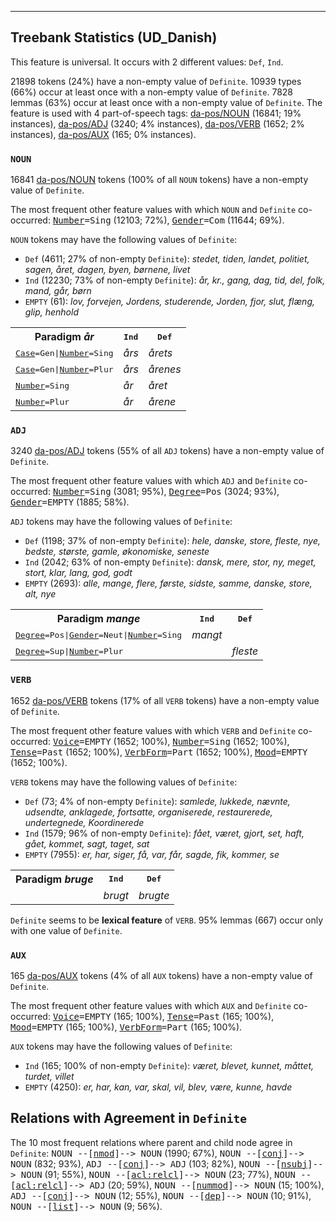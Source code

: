 

--------------------------------------------------------------------------------

## Treebank Statistics (UD_Danish)

This feature is universal.
It occurs with 2 different values: `Def`, `Ind`.

21898 tokens (24%) have a non-empty value of `Definite`.
10939 types (66%) occur at least once with a non-empty value of `Definite`.
7828 lemmas (63%) occur at least once with a non-empty value of `Definite`.
The feature is used with 4 part-of-speech tags: [da-pos/NOUN]() (16841; 19% instances), [da-pos/ADJ]() (3240; 4% instances), [da-pos/VERB]() (1652; 2% instances), [da-pos/AUX]() (165; 0% instances).

### `NOUN`

16841 [da-pos/NOUN]() tokens (100% of all `NOUN` tokens) have a non-empty value of `Definite`.

The most frequent other feature values with which `NOUN` and `Definite` co-occurred: <tt><a href="Number.html">Number</a>=Sing</tt> (12103; 72%), <tt><a href="Gender.html">Gender</a>=Com</tt> (11644; 69%).

`NOUN` tokens may have the following values of `Definite`:

* `Def` (4611; 27% of non-empty `Definite`): <em>stedet, tiden, landet, politiet, sagen, året, dagen, byen, børnene, livet</em>
* `Ind` (12230; 73% of non-empty `Definite`): <em>år, kr., gang, dag, tid, del, folk, mand, går, børn</em>
* `EMPTY` (61): <em>lov, forvejen, Jordens, studerende, Jorden, fjor, slut, flæng, glip, henhold</em>

<table>
  <tr><th>Paradigm <i>år</i></th><th><tt>Ind</tt></th><th><tt>Def</tt></th></tr>
  <tr><td><tt><a href="Case.html">Case</a>=Gen|<a href="Number.html">Number</a>=Sing</tt></td><td><em>års</em></td><td><em>årets</em></td></tr>
  <tr><td><tt><a href="Case.html">Case</a>=Gen|<a href="Number.html">Number</a>=Plur</tt></td><td><em>års</em></td><td><em>årenes</em></td></tr>
  <tr><td><tt><a href="Number.html">Number</a>=Sing</tt></td><td><em>år</em></td><td><em>året</em></td></tr>
  <tr><td><tt><a href="Number.html">Number</a>=Plur</tt></td><td><em>år</em></td><td><em>årene</em></td></tr>
</table>

### `ADJ`

3240 [da-pos/ADJ]() tokens (55% of all `ADJ` tokens) have a non-empty value of `Definite`.

The most frequent other feature values with which `ADJ` and `Definite` co-occurred: <tt><a href="Number.html">Number</a>=Sing</tt> (3081; 95%), <tt><a href="Degree.html">Degree</a>=Pos</tt> (3024; 93%), <tt><a href="Gender.html">Gender</a>=EMPTY</tt> (1885; 58%).

`ADJ` tokens may have the following values of `Definite`:

* `Def` (1198; 37% of non-empty `Definite`): <em>hele, danske, store, fleste, nye, bedste, største, gamle, økonomiske, seneste</em>
* `Ind` (2042; 63% of non-empty `Definite`): <em>dansk, mere, stor, ny, meget, stort, klar, lang, god, godt</em>
* `EMPTY` (2693): <em>alle, mange, flere, første, sidste, samme, danske, store, alt, nye</em>

<table>
  <tr><th>Paradigm <i>mange</i></th><th><tt>Ind</tt></th><th><tt>Def</tt></th></tr>
  <tr><td><tt><a href="Degree.html">Degree</a>=Pos|<a href="Gender.html">Gender</a>=Neut|<a href="Number.html">Number</a>=Sing</tt></td><td><em>mangt</em></td><td></td></tr>
  <tr><td><tt><a href="Degree.html">Degree</a>=Sup|<a href="Number.html">Number</a>=Plur</tt></td><td></td><td><em>fleste</em></td></tr>
</table>

### `VERB`

1652 [da-pos/VERB]() tokens (17% of all `VERB` tokens) have a non-empty value of `Definite`.

The most frequent other feature values with which `VERB` and `Definite` co-occurred: <tt><a href="Voice.html">Voice</a>=EMPTY</tt> (1652; 100%), <tt><a href="Number.html">Number</a>=Sing</tt> (1652; 100%), <tt><a href="Tense.html">Tense</a>=Past</tt> (1652; 100%), <tt><a href="VerbForm.html">VerbForm</a>=Part</tt> (1652; 100%), <tt><a href="Mood.html">Mood</a>=EMPTY</tt> (1652; 100%).

`VERB` tokens may have the following values of `Definite`:

* `Def` (73; 4% of non-empty `Definite`): <em>samlede, lukkede, nævnte, udsendte, anklagede, fortsatte, organiserede, restaurerede, undertegnede, Koordinerede</em>
* `Ind` (1579; 96% of non-empty `Definite`): <em>fået, været, gjort, set, haft, gået, kommet, sagt, taget, sat</em>
* `EMPTY` (7955): <em>er, har, siger, få, var, får, sagde, fik, kommer, se</em>

<table>
  <tr><th>Paradigm <i>bruge</i></th><th><tt>Ind</tt></th><th><tt>Def</tt></th></tr>
  <tr><td><tt></tt></td><td><em>brugt</em></td><td><em>brugte</em></td></tr>
</table>

`Definite` seems to be **lexical feature** of `VERB`. 95% lemmas (667) occur only with one value of `Definite`.

### `AUX`

165 [da-pos/AUX]() tokens (4% of all `AUX` tokens) have a non-empty value of `Definite`.

The most frequent other feature values with which `AUX` and `Definite` co-occurred: <tt><a href="Voice.html">Voice</a>=EMPTY</tt> (165; 100%), <tt><a href="Tense.html">Tense</a>=Past</tt> (165; 100%), <tt><a href="Mood.html">Mood</a>=EMPTY</tt> (165; 100%), <tt><a href="VerbForm.html">VerbForm</a>=Part</tt> (165; 100%).

`AUX` tokens may have the following values of `Definite`:

* `Ind` (165; 100% of non-empty `Definite`): <em>været, blevet, kunnet, måttet, turdet, villet</em>
* `EMPTY` (4250): <em>er, har, kan, var, skal, vil, blev, være, kunne, havde</em>

## Relations with Agreement in `Definite`

The 10 most frequent relations where parent and child node agree in `Definite`:
<tt>NOUN --[<a href="../dep/nmod.html">nmod</a>]--> NOUN</tt> (1990; 67%),
<tt>NOUN --[<a href="../dep/conj.html">conj</a>]--> NOUN</tt> (832; 93%),
<tt>ADJ --[<a href="../dep/conj.html">conj</a>]--> ADJ</tt> (103; 82%),
<tt>NOUN --[<a href="../dep/nsubj.html">nsubj</a>]--> NOUN</tt> (91; 55%),
<tt>NOUN --[<a href="../dep/acl:relcl.html">acl:relcl</a>]--> NOUN</tt> (23; 77%),
<tt>NOUN --[<a href="../dep/acl:relcl.html">acl:relcl</a>]--> ADJ</tt> (20; 59%),
<tt>NOUN --[<a href="../dep/nummod.html">nummod</a>]--> NOUN</tt> (15; 100%),
<tt>ADJ --[<a href="../dep/conj.html">conj</a>]--> NOUN</tt> (12; 55%),
<tt>NOUN --[<a href="../dep/dep.html">dep</a>]--> NOUN</tt> (10; 91%),
<tt>NOUN --[<a href="../dep/list.html">list</a>]--> NOUN</tt> (9; 56%).

